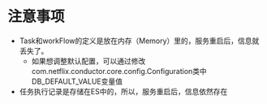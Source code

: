 # 注意事项

- Task和workFlow的定义是放在内存（Memory）里的，服务重启后，信息就丢失了。
    -  如果想调整默认配置，可以通过修改com.netflix.conductor.core.config.Configuration类中DB_DEFAULT_VALUE变量值
- 任务执行记录是存储在ES中的，所以，服务重启后，信息依然存在
